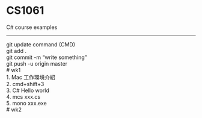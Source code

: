 # CS1061 <br/>
C# course examples <br/>
<hr/>
git update command (CMD) <br/>
git add . <br/>
git commit -m “write something” <br/>
git push -u origin master <br/>
# wk1 <br/>
1. Mac 工作環境介紹 <br/>
2. cmd+shift+3 <br/>
3. C# Hello world <br/>
4. mcs xxx.cs <br/>
5. mono xxx.exe <br/>
# wk2 <br/>
